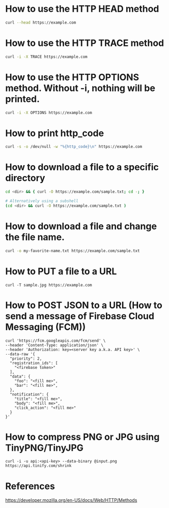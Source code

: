 # How to use the HTTP HEAD method
```bash
curl --head https://example.com
```

# How to use the HTTP TRACE method
```bash
curl -i -X TRACE https://example.com
```

# How to use the HTTP OPTIONS method. Without -i, nothing will be printed.
```bash
curl -i -X OPTIONS https://example.com
```

# How to print http_code
```bash
curl -s -o /dev/null -w "%{http_code}\n" https://example.com
```

# How to download a file to a specific directory
```bash
cd <dir> && { curl -O https://example.com/sample.txt; cd -; }

# Alternatively using a subshell
(cd <dir> && curl -O https://example.com/sample.txt )
```

# How to download a file and change the file name.
```bash
curl -o my-favorite-name.txt https://example.com/sample.txt
```

# How to PUT a file to a URL
```shell
curl -T sample.jpg https://example.com
```

# How to POST JSON to a URL (How to send a message of Firebase Cloud Messaging (FCM))
```shell
curl 'https://fcm.googleapis.com/fcm/send' \
--header 'Content-Type: application/json' \
--header 'Authorization: key=<server key a.k.a. API key>' \
--data-raw '{
  "priority": 2,
  "registration_ids": [
    "<firebase token>"
  ],
  "data": {
    "foo": "<fill me>",
    "bar": "<fill me>",
  },
  "notification": {
    "title": "<fill me>",
    "body": "<fill me>",
    "click_action": "<fill me>"
  }
}'
```

# How to compress PNG or JPG using TinyPNG/TinyJPG
```shell
curl -i -u api:<api-key> --data-binary @input.png https://api.tinify.com/shrink
```

# References
https://developer.mozilla.org/en-US/docs/Web/HTTP/Methods
